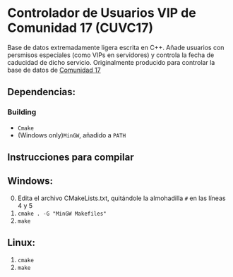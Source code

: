 # Controlador de Usuarios VIP de Comunidad 17 (CUVC17)
Base de datos extremadamente ligera escrita en C++. Añade usuarios con persmisos especiales (como VIPs en servidores) y controla la fecha de caducidad de dicho servicio. Originalmente producido para controlar la base de datos de [Comunidad 17](https://steamcommunity.com/groups/Comunidad17)
## Dependencias:
### Building
- `Cmake`
- (Windows only)`MinGW`, añadido a `PATH`

## Instrucciones para compilar 
## Windows:
0. Edita el archivo CMakeLists.txt, quitándole la almohadilla `#` en las líneas 4 y 5
1. `cmake . -G "MinGW Makefiles"`
2. `make`
## Linux: 
1. `cmake` 
2. `make`
